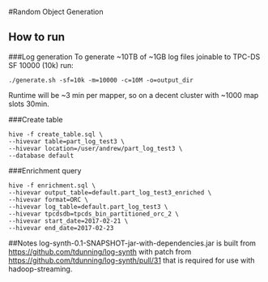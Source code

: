 #Random Object Generation

## How to run
###Log generation
To generate ~10TB of ~1GB log files joinable to TPC-DS SF 10000 (10k) run:
```
./generate.sh -sf=10k -m=10000 -c=10M -o=output_dir
```
Runtime will be ~3 min per mapper, so on a decent cluster with ~1000 map slots 30min.

###Create table
```
hive -f create_table.sql \
--hivevar table=part_log_test3 \
--hivevar location=/user/andrew/part_log_test3 \
--database default
```

###Enrichment query
```
hive -f enrichment.sql \
--hivevar output_table=default.part_log_test3_enriched \
--hivevar format=ORC \
--hivevar log_table=default.part_log_test3 \
--hivevar tpcdsdb=tpcds_bin_partitioned_orc_2 \
--hivevar start_date=2017-02-21 \
--hivevar end_date=2017-02-23
```


##Notes
log-synth-0.1-SNAPSHOT-jar-with-dependencies.jar is built from https://github.com/tdunning/log-synth with patch from https://github.com/tdunning/log-synth/pull/31 that is required for use with hadoop-streaming.
